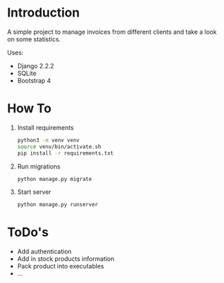 # Introduction

A simple project to manage invoices from different clients 
and take a look on some statistics.

Uses:

* Django 2.2.2
* SQLite
* Bootstrap 4

# How To

1. Install requirements
    ```bash
    python3 -m venv venv
    source venv/bin/activate.sh
    pip install -r requirements.txt
    ```

2. Run migrations

    ```bash
    python manage.py migrate
    ```

3. Start server

    ```bash
    python manage.py runserver
    ```

# ToDo's

* Add authentication
* Add in stock products information
* Pack product into executables
* ...
